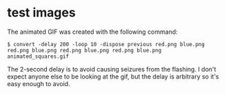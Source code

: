 # test images

The animated GIF was created with the following command:

```console
$ convert -delay 200 -loop 10 -dispose previous red.png blue.png red.png blue.png red.png blue.png red.png blue.png animated_squares.gif
```

The 2-second delay is to avoid causing seizures from the flashing.
I don't expect anyone else to be looking at the gif, but the delay is arbitrary so it's easy enough to avoid.
